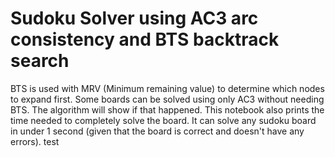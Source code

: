 # Sudoku Solver using AC3 arc consistency and BTS backtrack search

BTS is used with MRV (Minimum remaining value) to determine which nodes to expand first.
Some boards can be solved using only AC3 without needing BTS. The algorithm will show if that happened.
This notebook also prints the time needed to completely solve the board. It can solve any sudoku board in under 1 second (given that the board is correct and doesn't have any errors).
test
